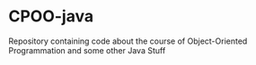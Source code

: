 # CPOO-java

Repository containing code about the course of Object-Oriented Programmation and some other Java Stuff
